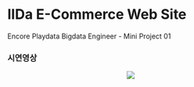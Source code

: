 
# IlDa E-Commerce Web Site

Encore Playdata Bigdata Engineer - Mini Project 01


### 시연영상

<center><img src="/asset/KakaoTalk_20220509_153424720.gif"></center>


